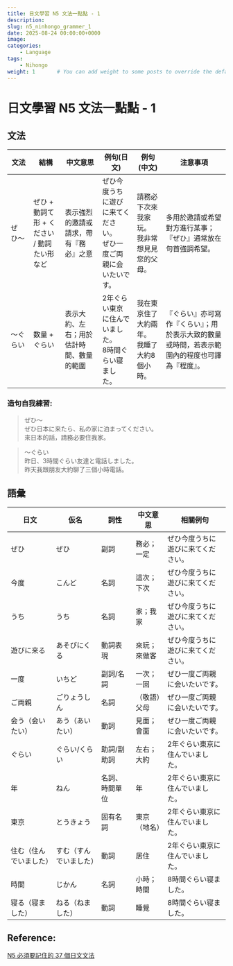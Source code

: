 ```yaml
---
title: 日文學習 N5 文法一點點 - 1
description:
slug: n5_ninhongo_grammer_1
date: 2025-08-24 00:00:00+0000
image: 
categories:
    - Language
tags:
    - Nihongo
weight: 1       # You can add weight to some posts to override the default sorting (date descending)
---
```

# 日文學習 N5 文法一點點 - 1
## 文法

| 文法 | 結構 | 中文意思 | 例句(日文) | 例句(中文) | 注意事項 |
|------|------|----------|-------------|-------------|----------|
| ぜひ〜 | ぜひ + 動詞て形 + ください / 動詞たい形など | 表示強烈的邀請或請求，帶有『務必』之意 | ぜひ今度うちに遊びに来てください。<br>ぜひ一度ご両親に会いたいです。 | 請務必下次來我家玩。<br>我非常想見見您的父母。 | 多用於邀請或希望對方進行某事；『ぜひ』通常放在句首強調希望。 |
| 〜ぐらい | 数量 + ぐらい | 表示大約、左右；用於估計時間、數量的範圍 | 2年ぐらい東京に住んでいました。<br>8時間ぐらい寝ました。 | 我在東京住了大約兩年。<br>我睡了大約8個小時。 | 『ぐらい』亦可寫作『くらい』；用於表示大致的數量或時間，若表示範圍內的程度也可譯為『程度』。 |

### 造句自我練習:
>ぜひ〜   
ぜひ日本に来たら、私の家に泊まってください。   
來日本的話，請務必要住我家。  

> 〜ぐらい  
昨日、3時間ぐらい友達と電話しました。   
昨天我跟朋友大約聊了三個小時電話。


## 語彙

| 日文 | 仮名 | 詞性 | 中文意思 | 相關例句 |
|------|------|------|----------|----------|
| ぜひ | ぜひ | 副詞 | 務必；一定 | ぜひ今度うちに遊びに来てください。 |
| 今度 | こんど | 名詞 | 這次；下次 | ぜひ今度うちに遊びに来てください。 |
| うち | うち | 名詞 | 家；我家 | ぜひ今度うちに遊びに来てください。 |
| 遊びに来る | あそびにくる | 動詞表現 | 來玩；來做客 | ぜひ今度うちに遊びに来てください。 |
| 一度 | いちど | 副詞/名詞 | 一次；一回 | ぜひ一度ご両親に会いたいです。 |
| ご両親 | ごりょうしん | 名詞 | （敬語）父母 | ぜひ一度ご両親に会いたいです。 |
| 会う（会いたい） | あう（あいたい） | 動詞 | 見面；會面 | ぜひ一度ご両親に会いたいです。 |
| ぐらい | ぐらい/くらい | 助詞/副助詞 | 左右；大約 | 2年ぐらい東京に住んでいました。 |
| 年 | ねん | 名詞、時間單位 | 年 | 2年ぐらい東京に住んでいました。 |
| 東京 | とうきょう | 固有名詞 | 東京（地名） | 2年ぐらい東京に住んでいました。 |
| 住む（住んでいました） | すむ（すんでいました） | 動詞 | 居住 | 2年ぐらい東京に住んでいました。 |
| 時間 | じかん | 名詞 | 小時；時間 | 8時間ぐらい寝ました。 |
| 寝る（寝ました） | ねる（ねました） | 動詞 | 睡覺 | 8時間ぐらい寝ました。 |


## Reference:
[N5 必須要記住的 37 個日文文法](https://www.youtube.com/watch?v=pxID0gltT64&t=327s)